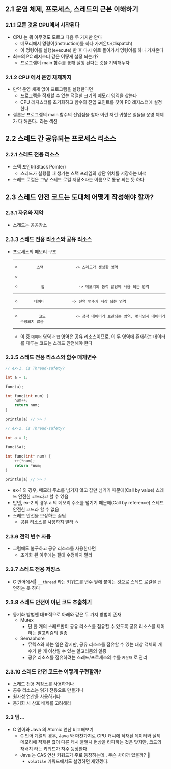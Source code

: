 ## 2.1 운영 체제, 프로세스, 스레드의 근본 이해하기
### 2.1.1 모든 것은 CPU에서 시작된다
- CPU 는 뭐 아무것도 모르고 다음 두 가지만 안다
	- 메모리에서 명령어(instruction)를 하나 가져온다(dispatch)
	- 이 명령어를 실행(execute) 한 후 다시 위로 돌아가서 명령어를 하나 가져온다
- 최초의 PC 레지스터 값은 어떻게 설정 되는가?
	- 프로그램이 main 함수를 통해 실행 된다는 것을 기억해두자

### 2.1.2 CPU 에서 운영 체제까지
- 만약 운영 체제 없이 프로그램을 실행한다면
	- 프로그램을 적재할 수 있는 적절한 크기의 메모리 영역을 찾는다
	- CPU 레지스터를 초기화하고 함수의 진입 포인트를 찾아 PC 레지스터에 설정한다
- 결론은 프로그램의 main 함수의 진입점을 찾아 이런 저런 귀찮은 일들을 운영 체제가 다 해준다.. 라는 섹션

## 2.2 스레드 간 공유되는 프로세스 리소스
### 2.2.1 스레드 전용 리소스
- 스택 포인터(Stack Pointer)
	- 스레드가 실행될 때 생기는 스택 프레임의 상단 위치를 저장하는 녀석
- 스레드 로컬은 그냥 스레드 로컬 저장소라는 이름으로 통용 되는 듯 하다

## 2.3 스레드 안전 코드는 도대체 어떻게 작성해야 할까?
### 2.3.1 자유와 제약
- 스레드는 공공장소

###  2.3.3 스레드 전용 리소스와 공유 리소스
- 프로세스의 메모리 구조
	- ------------------
	-            스택              -> 스레드가 생성한 영역
	- ~~~ 여유 공간 ~~~
	-              힙               -> 메모리의 동적 할당에 사용 되는 영역
	- ------------------
	-           데이터            -> 전역 변수가 저장 되는 영역
	- ------------------
	-             코드             -> 정적 데이터가 보관되는 영역, 런타임시 데이터가 수정되지 않음
	- ------------------
	- 이 중 `데이터` 영역과 `힙` 영역은 공유 리소스이므로, 이 두 영역에 존재하는 데이터를 다루는 코드는 스레드 안전해야 한다

### 2.3.5 스레드 전용 리소스와 함수 매개변수
```c
// ex-1. is Thread-safety?

int a = 1;

func(a);

int func(int num) {
	num++;
	return num;
}

println(a) // >> ? 
```

```c
// ex-2. is Thread-safety?

int a = 1;

func(&a);

int func(int* num) {
	++(*num);
	return *num;
}

println(a) // >> ? 
```
- ex-1 의 경우, 메모리 주소를 넘기지 않고 값만 넘기기 때문에(Call by value) 스레드 안전한 코드라고 할 수 있음
- 반면, ex-2 의 경우 a 의 메모리 주소를 넘기기 때문에(Call by reference) 스레드 안전한 코드라 할 수 없음
- 스레드 안전을 보장하는 꿀팁
	- 공유 리소스를 사용하지 말라 ㅎ

### 2.3.6 전역 변수 사용
- 그럼에도 불구하고 공유 리소스를 사용한다면
	- 초기화 된 이후에는 절대 수정하지 말라

### 2.3.7 스레드 전용 저장소
- C 언어에서 `__thread` 라는 키워드를 변수 앞에 붙이는 것으로 스레드 로컬을 선언하는 듯 하다

### 2.3.8 스레드 안전이 아닌 코드 호출하기
- 동기화 방법엔 대표적으로 아래와 같은 두 가지 방법이 존재
	- Mutex
		- 단 한 개의 스레드만이 공유 리소스를 점유할 수 있도록 공유 리소스를 제어하는 알고리즘의 일종
	* Semaphore
		* 뮤텍스와 하는 일은 같지만, 공유 리소스를 점유할 수 있는 대상 객체의 개수가 한 개 이상일 수 있는 알고리즘의 일종
		* 공유 리소스를 점유하려는 스레드/프로세스의 수를 `카운터` 로 관리

### 2.3.10 스레드 안전 코드는 어떻게 구현할까?
- 스레드 전용 저장소를 사용하거나
- 공유 리소스는 읽기 전용으로 만들거나
- 원자성 연산을 사용하거나
- 동기화 시 상호 배제를 고려해라

### 2.3 덤...
- C 언어와 Java 의 Atomic 연산 비교해보기
	- C 언어 계열의 경우, Java 와 마찬가지로 CPU 캐시에 적재된 데이터와 실제 메모리에 적재된 값이 다른 캐시 불일치 현상을 타파하는 것은 맞지만, 코드의 재배치 라는 키워드가 자주 등장한다
	- Java 는 CAS 연산 키워드가 주로 등장하는데.. 무슨 차이까 있을까? 🧐
		- `volatile` 키워드에서도 설명하면 재밌겠다.